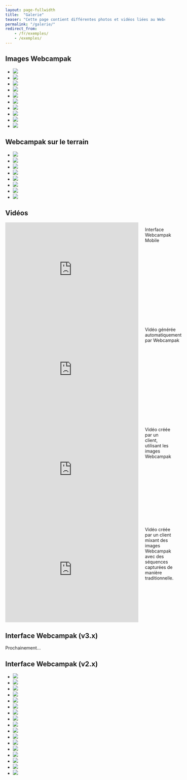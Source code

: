 ```yaml
---
layout: page-fullwidth
title:  "Galerie"
teaser: "Cette page contient différentes photos et vidéos liées au Webcampak, n'hésitez pas à nous contacter si vous souhaitez en savoir plus."
permalink: "/galerie/"
redirect_from:
    - /fr/exemples/
    - /exemples/
---
```


## Images Webcampak
<ul class="clearing-thumbs small-block-grid-5" data-clearing>
  <li><a href="http://www.webcampak.com/images/blog/2010/07/IMG_1249.jpg"><img data-caption="Webcampak" class="th" src="http://www.webcampak.com/images/blog/2010/07/IMG_1249-150x150.jpg"></a></li>
  <li><a href="http://www.webcampak.com/images/blog/2010/07/IMG_1259.jpg"><img data-caption="Webcampak" class="th" src="http://www.webcampak.com/images/blog/2010/07/IMG_1259-150x150.jpg"></a></li>
  <li><a href="http://www.webcampak.com/images/blog/2010/07/IMG_1257.jpg"><img data-caption="Webcampak" class="th" src="http://www.webcampak.com/images/blog/2010/07/IMG_1257-150x150.jpg"></a></li>
  <li><a href="http://www.webcampak.com/images/blog/2010/07/IMG_1265.jpg"><img data-caption="Webcampak" class="th" src="http://www.webcampak.com/images/blog/2010/07/IMG_1265-150x150.jpg"></a></li>
  <li><a href="http://www.webcampak.com/images/blog/2010/07/IMG_1270.jpg"><img data-caption="Webcampak" class="th" src="http://www.webcampak.com/images/blog/2010/07/IMG_1270-150x150.jpg"></a></li>
  <li><a href="http://www.webcampak.com/images/blog/2011/07/Capture-IPad.jpg"><img data-caption="Webcampak Mobile (v2.x) running on an iPad" class="th" src="http://www.webcampak.com/images/blog/2011/07/Capture-IPad-150x150.jpg"></a></li>
  <li><a href="http://www.webcampak.com/images/blog/2011/07/Capture-IPad2.jpg"><img data-caption="Webcampak Mobile (v2.x) running on an iPad" class="th" src="http://www.webcampak.com/images/blog/2011/07/Capture-IPad2-150x150.jpg"></a></li>
  <li><a href="http://www.webcampak.com/images/blog/2011/07/WebcampakLocation1.jpg"><img data-caption="Webcampak de location" class="th" src="http://www.webcampak.com/images/blog/2011/07/WebcampakLocation1-150x150.jpg"></a></li>
  <li><a href="http://www.webcampak.com/images/blog/2011/07/WebcampakLocation2.jpg"><img data-caption="Webcampak de location" class="th" src="http://www.webcampak.com/images/blog/2011/07/WebcampakLocation2-150x150.jpg"></a></li>
  <li><a href="http://www.webcampak.com/images/blog/2011/07/WebcampakLocation3.jpg"><img data-caption="Webcampak de location" class="th" src="http://www.webcampak.com/images/blog/2011/07/WebcampakLocation3-150x150.jpg"></a></li>
</ul>

## Webcampak sur le terrain
<ul class="clearing-thumbs small-block-grid-5" data-clearing>
  <li><a href="http://www.webcampak.com/images/MG_2934.jpg"><img data-caption="Webcampak installé sur un mat de grande hauteur nécessitant un cordiste pour l'accès et l'installation." class="th" src="http://www.webcampak.com/images//MG_2934-150x150.jpg"></a></li>
  <li><a href="http://www.webcampak.com/images/webcampak-high-installation.jpg"><img data-caption="Installation sur un mat de grande hauteur" class="th" src="http://www.webcampak.com/images//webcampak-high-installation-150x150.jpg"></a></li>
  <li><a href="http://www.webcampak.com/images/webcampak-mast-installation.jpg"><img data-caption="Webcampak installé sur un mat de faible hauteur, le support en T facilite l'accès avec une échelle." class="th" src="http://www.webcampak.com/images//webcampak-mast-installation-150x150.jpg"></a></li>
  <li><a href="http://www.webcampak.com/images/webcampak-wall-installation.jpg"><img data-caption="Webcampak installé sur un mur" class="th" src="http://www.webcampak.com/images//webcampak-wall-installation-150x150.jpg"></a></li>
  <li><a href="http://www.webcampak.com/images/webcampak-roof-installation.jpg"><img data-caption="Webcampak installé sur un toit" class="th" src="http://www.webcampak.com/images//webcampak-roof-installation-150x150.jpg"></a></li>
  <li><a href="http://www.webcampak.com/images/IMG_20121120_112458.png"><img data-caption="Webcampak prêt pour l'installation" class="th" src="http://www.webcampak.com/images//IMG_20121120_112458-150x150.png"></a></li>
  <li><a href="http://www.webcampak.com/images/IMG_20121120_113426.png"><img data-caption="Ajustements de dernière minute du dispositif de montage avant installation" class="th" src="http://www.webcampak.com/images//IMG_20121120_113426-150x150.png"></a></li>
  <li><a href="http://www.webcampak.com/images/IMG_20121120_131220.png"><img data-caption="Nous avons le permis pour chariot élévateurs" class="th" src="http://www.webcampak.com/images//IMG_20121120_131220-150x150.png"></a></li>
</ul>

## Vidéos
<div class="row">
  <div class="large-6 columns">
    <div class="flex-video">
            <iframe width="420" height="315" src="http://www.youtube.com/embed/DJGEr7XwLTw" frameborder="0" allowfullscreen></iframe>
    </div>
    <p>Interface Webcampak Mobile</p>
  </div>
  <div class="large-6 columns">
    <div class="flex-video">
            <iframe width="420" height="315" src="http://www.youtube.com/embed/hEvGPqAwOwc" frameborder="0" allowfullscreen></iframe>
    </div>
    <p>Vidéo générée automatiquement par Webcampak</p>
  </div>
</div>
<div class="row">
  <div class="large-6 columns">
    <div class="flex-video">
            <iframe width="420" height="315" src="http://www.youtube.com/embed/H-7A3Ol_q64" frameborder="0" allowfullscreen></iframe>
    </div>
    <p>Vidéo créée par un client, utilisant les images Webcampak </p>
  </div>
  <div class="large-6 columns">
    <div class="flex-video">
            <iframe width="420" height="315" src="http://www.youtube.com/embed/GWFHCpWAJ1s" frameborder="0" allowfullscreen></iframe>
    </div>
    <p>Vidéo créée par un client mixant des images Webcampak avec des séquences capturées de manière traditionnelle.</p>
  </div>
</div>

## Interface Webcampak (v3.x)
Prochainement...

## Interface Webcampak (v2.x)
<ul class="clearing-thumbs small-block-grid-5" data-clearing>
  <li><a href="http://www.webcampak.com/images/wpak2.screenshot.config.capturea-full.en_.png"><img data-caption="Webcampak" class="th" src="http://www.webcampak.com/images//wpak2.screenshot.config.capturea-full.en_-150x150.png"></a></li>
  <li><a href="http://www.webcampak.com/images/wpak2.screenshot.config.capture.en_.png"><img data-caption="Webcampak" class="th" src="http://www.webcampak.com/images//wpak2.screenshot.config.capture.en_-150x150.png"></a></li>
  <li><a href="http://www.webcampak.com/images/wpak2.screenshot.config.pictures.en_.png"><img data-caption="Webcampak" class="th" src="http://www.webcampak.com/images//wpak2.screenshot.config.pictures.en_-150x150.png"></a></li>
  <li><a href="http://www.webcampak.com/images/wpak2.screenshot.config.videos.en_.png"><img data-caption="Webcampak" class="th" src="http://www.webcampak.com/images//wpak2.screenshot.config.videos.en_-150x150.png"></a></li>
  <li><a href="http://www.webcampak.com/images/wpak2.screenshot.home_.en_.png"><img data-caption="Webcampak" class="th" src="http://www.webcampak.com/images//wpak2.screenshot.home_.en_-150x150.png"></a></li>
  <li><a href="http://www.webcampak.com/images/wpak2.screenshot.logs_.capture.en_.png"><img data-caption="Webcampak" class="th" src="http://www.webcampak.com/images//wpak2.screenshot.logs_.capture.en_-150x150.png"></a></li>
  <li><a href="http://www.webcampak.com/images/wpak2.screenshot.logs_.config.en_.png"><img data-caption="Webcampak" class="th" src="http://www.webcampak.com/images//wpak2.screenshot.logs_.config.en_-150x150.png"></a></li>
  <li><a href="http://www.webcampak.com/images/wpak2.screenshot.menu_.en_.png"><img data-caption="Webcampak" class="th" src="http://www.webcampak.com/images//wpak2.screenshot.menu_.en_-150x150.png"></a></li>
  <li><a href="http://www.webcampak.com/images/wpak2.screenshot.permissions.groups.en_.png"><img data-caption="Webcampak" class="th" src="http://www.webcampak.com/images//wpak2.screenshot.permissions.groups.en_-150x150.png"></a></li>
  <li><a href="http://www.webcampak.com/images/wpak2.screenshot.permissions.sources.en_.png"><img data-caption="Webcampak" class="th" src="http://www.webcampak.com/images//wpak2.screenshot.permissions.sources.en_-150x150.png"></a></li>
  <li><a href="http://www.webcampak.com/images/wpak2.screenshot.permissions.users_.en_.png"><img data-caption="Webcampak" class="th" src="http://www.webcampak.com/images//wpak2.screenshot.permissions.users_.en_-150x150.png"></a></li>
  <li><a href="http://www.webcampak.com/images/wpak2.screenshot.pictures.email_.en_.png"><img data-caption="Webcampak" class="th" src="http://www.webcampak.com/images//wpak2.screenshot.pictures.email_.en_-150x150.png"></a></li>
  <li><a href="http://www.webcampak.com/images/wpak2.screenshot.pictures.en_.png"><img data-caption="Webcampak" class="th" src="http://www.webcampak.com/images//wpak2.screenshot.pictures.en_-150x150.png"></a></li>
  <li><a href="http://www.webcampak.com/images/wpak2.screenshot.pictures.zoom_.en_.png"><img data-caption="Webcampak" class="th" src="http://www.webcampak.com/images//wpak2.screenshot.pictures.zoom_.en_-150x150.png"></a></li>
  <li><a href="http://www.webcampak.com/images/wpak2.screenshot.stats_.diskusage.en_.png"><img data-caption="Webcampak" class="th" src="http://www.webcampak.com/images//wpak2.screenshot.stats_.diskusage.en_-150x150.png"></a></li>
  <li><a href="http://www.webcampak.com/images/wpak2.screenshot.stats_.system.en_.png"><img data-caption="Webcampak" class="th" src="http://www.webcampak.com/images//wpak2.screenshot.stats_.system.en_-150x150.png"></a></li>
  <li><a href="http://www.webcampak.com/images/wpak2.screenshot.videos.en_.png"><img data-caption="Webcampak" class="th" src="http://www.webcampak.com/images//wpak2.screenshot.videos.en_-150x150.png"></a></li>
</ul>


